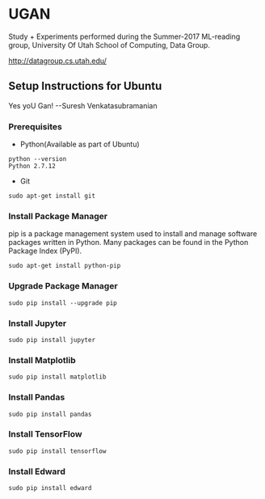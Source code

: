# UGAN

Study + Experiments performed during the Summer-2017 ML-reading group, University Of Utah
School of Computing, Data Group.

http://datagroup.cs.utah.edu/

## Setup Instructions for Ubuntu

Yes yoU Gan! --Suresh Venkatasubramanian 

### Prerequisites

* Python(Available as part of Ubuntu)
```
python --version
Python 2.7.12
```
* Git
```
sudo apt-get install git
```

### Install Package Manager

pip is a package management system used to install and manage software packages written in Python. Many packages can be found in the Python Package Index (PyPI).


```
sudo apt-get install python-pip
```

### Upgrade Package Manager

```
sudo pip install --upgrade pip
```

### Install Jupyter

```
sudo pip install jupyter
```

### Install Matplotlib

```
sudo pip install matplotlib
```

### Install Pandas

```
sudo pip install pandas
```

### Install TensorFlow
  
```
sudo pip install tensorflow
```

### Install Edward

```
sudo pip install edward
```
